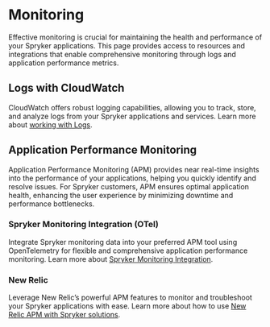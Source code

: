 # Monitoring

Effective monitoring is crucial for maintaining the health and performance of your Spryker applications. This page provides access to resources and integrations that enable comprehensive monitoring through logs and application performance metrics.

## Logs with CloudWatch
CloudWatch offers robust logging capabilities, allowing you to track, store, and analyze logs from your Spryker applications and services. Learn more about [working with Logs](/docs/ca/dev/working-with-logs.md).

## Application Performance Monitoring
Application Performance Monitoring (APM) provides near real-time insights into the performance of your applications, helping you quickly identify and resolve issues. For Spryker customers, APM ensures optimal application health, enhancing the user experience by minimizing downtime and performance bottlenecks.
### Spryker Monitoring Integration (OTel)
Integrate Spryker monitoring data into your preferred APM tool using OpenTelemetry for flexible and comprehensive application performance monitoring. Learn more about [Spryker Monitoring Integration](/docs/ca/dev/spryker-monitoring-integration.md).

### New Relic
Leverage New Relic’s powerful APM features to monitor and troubleshoot your Spryker applications with ease. Learn more about how to use [New Relic APM with Spryker solutions](docs/dg/dev/integrate-and-configure/configure-services.html#new-relic).
